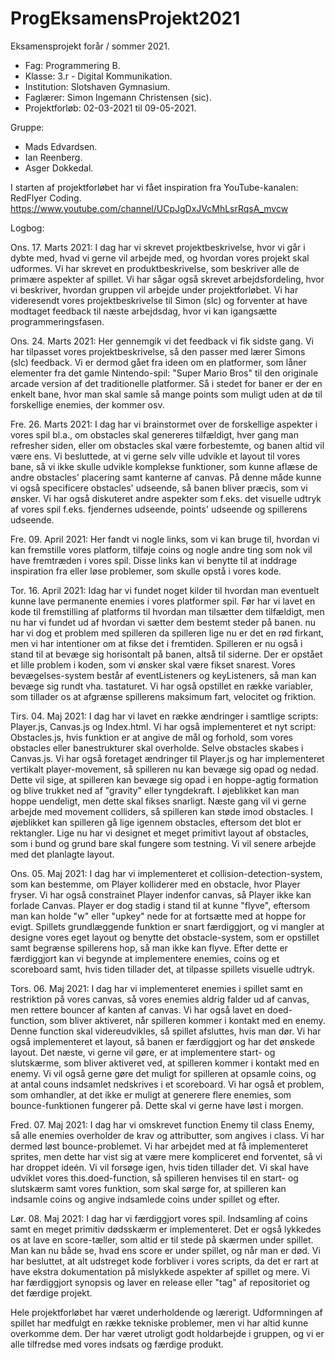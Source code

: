 # ProgEksamensProjekt2021
Eksamensprojekt forår / sommer 2021. 
 - Fag: Programmering B.
 - Klasse: 3.r - Digital Kommunikation. 
 - Institution: Slotshaven Gymnasium.
 - Faglærer: Simon Ingemann Christensen (sic). 
 - Projektforløb: 02-03-2021 til 09-05-2021.

Gruppe: 
 - Mads Edvardsen.
 - Ian Reenberg.
 - Asger Dokkedal.

I starten af projektforløbet har vi fået inspiration fra YouTube-kanalen: RedFlyer Coding.
https://www.youtube.com/channel/UCpJgDxJVcMhLsrRqsA_mvcw

Logbog: 

Ons. 17. Marts 2021:
I dag har vi skrevet projektbeskrivelse, hvor vi går i dybte med, hvad vi gerne vil arbejde med, og hvordan vores projekt skal udformes. Vi har skrevet en produktbeskrivelse, som beskriver alle de primære aspekter af spillet. Vi har sågar også skrevet arbejdsfordeling, hvor vi beskriver, hvordan gruppen vil arbejde under projektforløbet. Vi har videresendt vores projektbeskrivelse til Simon (slc) og forventer at have modtaget feedback til næste arbejdsdag, hvor vi kan igangsætte programmeringsfasen.

Ons. 24. Marts 2021:
Her gennemgik vi det feedback vi fik sidste gang. Vi har tilpasset vores projektbeskrivelse, så den passer med lærer Simons (slc) feedback. Vi er dermod gået fra ideen om en platformer, som låner elementer fra det gamle Nintendo-spil: "Super Mario Bros" til den originale arcade version af det traditionelle platformer. Så i stedet for baner er der en enkelt bane, hvor man skal samle så mange points som muligt uden at dø til forskellige enemies, der kommer osv. 

Fre. 26. Marts 2021: 
I dag har vi brainstormet over de forskellige aspekter i vores spil bl.a., om obstacles skal genereres tilfældigt, hver gang man refresher siden, eller om obstacles skal være forbestemte, og banen altid vil være ens. Vi besluttede, at vi gerne selv ville udvikle et layout til vores bane, så vi ikke skulle udvikle komplekse funktioner, som kunne aflæse de andre obstacles' placering samt kanterne af canvas. På denne måde kunne vi også specificere obstacles' udseende, så banen bliver præcis, som vi ønsker. Vi har også diskuteret andre aspekter som f.eks. det visuelle udtryk af vores spil f.eks. fjendernes udseende, points' udseende og spillerens udseende. 

Fre. 09. April 2021:
Her fandt vi nogle links, som vi kan bruge til, hvordan vi kan fremstille vores platform, tilføje coins og nogle andre ting som nok vil have fremtræden i vores spil. Disse links kan vi benytte til at inddrage inspiration fra eller løse problemer, som skulle opstå i vores kode. 

Tor. 16. April 2021:
Idag har vi fundet noget kilder til hvordan man eventuelt kunne lave permanente enemies i vores platformer spil. Før har vi lavet en kode til fremstilling af platforms til hvordan man tilsætter dem tilfældigt, men nu har vi fundet ud af hvordan vi sætter dem bestemt steder på banen. nu har vi dog et problem med spilleren da  spilleren lige nu er det en rød firkant, men vi har intentioner om at fikse det i fremtiden. Spilleren er nu også i stand til at bevæge sig horisontalt på banen, altså til siderne. Der er opstået et lille problem i koden, som vi ønsker skal være fikset snarest. Vores bevægelses-system består af eventListeners og keyListeners, så man kan bevæge sig rundt vha. tastaturet. Vi har også opstillet en række variabler, som tillader os at afgrænse spillerens maksimum fart, velocitet og friktion. 

Tirs. 04. Maj 2021:
I dag har vi lavet en række ændringer i samtlige scripts: Player.js, Canvas.js og Index.html. Vi har også implementeret et nyt script: Obstacles.js, hvis funktion er at angive de mål og forhold, som vores obstacles eller banestrukturer skal overholde. Selve obstacles skabes i Canvas.js. Vi har også foretaget ændringer til Player.js og har implementeret vertikalt player-movement, så spilleren nu kan bevæge sig opad og nedad. Dette vil sige, at spilleren kan bevæge sig opad i en hoppe-agtig formation og blive trukket ned af "gravity" eller tyngdekraft. I øjeblikket kan man hoppe uendeligt, men dette skal fikses snarligt. Næste gang vil vi gerne arbejde med movement colliders, så spilleren kan støde imod obstacles. I øjeblikket kan spilleren gå lige igennem obstacles, eftersom det blot er rektangler. Lige nu har vi designet et meget primitivt layout af obstacles, som i bund og grund bare skal fungere som testning. Vi vil senere arbejde med det planlagte layout. 

Ons. 05. Maj 2021:
I dag har vi implementeret et collision-detection-system, som kan bestemme, om Player kolliderer med en obstacle, hvor Player fryser. Vi har også constrainet Player indenfor canvas, så Player ikke kan forlade Canvas. Player er dog stadig i stand til at kunne "flyve", eftersom man kan holde "w" eller "upkey" nede for at fortsætte med at hoppe for evigt. Spillets grundlæggende funktion er snart færdiggjort, og vi mangler at designe vores eget layout og benytte det obstacle-system, som er opstillet samt begrænse spillerens hop, så man ikke kan flyve. Efter dette er færdiggjort kan vi begynde at implementere enemies, coins og et scoreboard samt, hvis tiden tillader det, at tilpasse spillets visuelle udtryk. 

Tors. 06. Maj 2021: 
I dag har vi implementeret enemies i spillet samt en restriktion på vores canvas, så vores enemies aldrig falder ud af canvas, men rettere bouncer af kanten af canvas. Vi har også lavet en doed-function, som bliver aktiveret, når spilleren kommer i kontakt med en enemy. Denne function skal videreudvikles, så spillet afsluttes, hvis man dør. Vi har også implementeret et layout, så banen er færdiggjort og har det ønskede layout. Det næste, vi gerne vil gøre, er at implementere start- og slutskærme, som bliver aktiveret ved, at spilleren kommer i kontakt med en enemy. Vi vil også gerne gøre det muligt for spilleren at opsamle coins, og at antal couns indsamlet nedskrives i et scoreboard. Vi har også et problem, som omhandler, at det ikke er muligt at generere flere enemies, som bounce-funktionen fungerer på. Dette skal vi gerne have løst i morgen. 

Fred. 07. Maj 2021:
I dag har vi omskrevet function Enemy til class Enemy, så alle enemies overholder de krav og attributter, som angives i class. Vi har dermed løst bounce-problemet. Vi har arbejdet med at få implementeret sprites, men dette har vist sig at være mere kompliceret end forventet, så vi har droppet ideén. Vi vil forsøge igen, hvis tiden tillader det. Vi skal have udviklet vores this.doed-function, så spilleren henvises til en start- og slutskærm samt vores funktion, som skal sørge for, at spilleren kan indsamle coins og angive indsamlede coins under spillet og efter. 

Lør. 08. Maj 2021: 
I dag har vi færdiggjort vores spil. Indsamling af coins samt en meget primitiv dødsskærm er implementeret. Det er også lykkedes os at lave en score-tæller, som altid er til stede på skærmen under spillet. Man kan nu både se, hvad ens score er under spillet, og når man er død. Vi har besluttet, at alt udstreget kode forbliver i vores scripts, da det er rart at have ekstra dokumentation på mislykkede aspekter af spillet og mere. Vi har færdiggjort synopsis og laver en release eller "tag" af repositoriet og det færdige projekt. 

Hele projektforløbet har været underholdende og lærerigt. Udformningen af spillet har medfulgt en række tekniske problemer, men vi har altid kunne overkomme dem. Der har været utroligt godt holdarbejde i gruppen, og vi er alle tilfredse med vores indsats og færdige produkt. 
